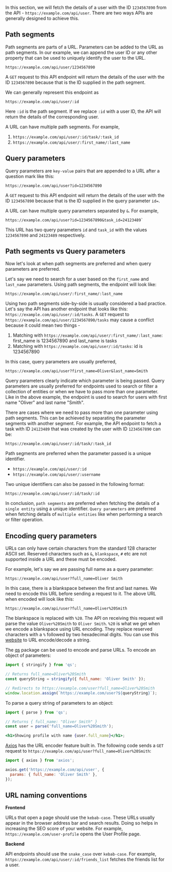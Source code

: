 In this section, we will fetch the details of a user with the ID `1234567890`
from the API - `https://example.com/api/user`. There are two ways APIs are
generally designed to achieve this.

## Path segments

Path segments are parts of a URL. Parameters can be added to the URL as path
segments. In our example, we can append the user ID or any other property that
can be used to uniquely identify the user to the URL.

```text
https://example.com/api/user/1234567890
```

A `GET` request to this API endpoint will return the details of the user with
the ID `1234567890` because that is the ID supplied in the path segment.

We can generally represent this endpoint as

```text
https://example.com/api/user/:id
```

Here `:id` is the path segment. If we replace `:id` with a user ID, the API will
return the details of the corresponding user.

A URL can have multiple path segments. For example,

1. `https://example.com/api/user/:id/task/:task_id`
2. `https://example.com/api/user/:first_name/:last_name`

## Query parameters

Query parameters are `key-value` pairs that are appended to a URL after a
question mark like this:

```text
https://example.com/api/user?id=1234567890
```

A `GET` request to this API endpoint will return the details of the user with
the ID `1234567890` because that is the ID supplied in the query parameter
`id=`.

A URL can have multiple query parameters separated by `&`. For example,

```text
https://example.com/api/user?id=1234567890&task_id=24123489`
```

This URL has two query parameters `id` and `task_id` with the values
`1234567890` and `24123489` respectively.

## Path segments vs Query parameters

Now let's look at when path segments are preferred and when query parameters are
preferred.

Let's say we need to search for a user based on the `first_name` and `last_name`
parameters. Using path segments, the endpoint will look like:

```text
https://example.com/api/user/:first_name/:last_name
```

Using two path segments side-by-side is usually considered a bad practice. Let's
say the API has another endpoint that looks like this:
`https://example.com/api/user/:id/tasks`. A `GET` request to
`https://example.com/api/user/1234567890/tasks` may cause a conflict because it
could mean two things -

1. Matching with `https://example.com/api/user/:first_name/:last_name`:
   first_name is 1234567890 and last_name is tasks
2. Matching with `https://example.com/api/user/:id/tasks`: id is 1234567890

In this case, query parameters are usually preferred,

```text
https://example.com/api/user?first_name=Oliver&last_name=Smith
```

Query parameters clearly indicate which parameter is being passed. Query
parameters are usually preferred for endpoints used to search or filter a
collection of entities or when we have to pass more than one parameter. Like in
the above example, the endpoint is used to search for users with first name
"Oliver" and last name "Smith".

There are cases where we need to pass more than one parameter using path
segments. This can be achieved by separating the parameter segments with another
segment. For example, the API endpoint to fetch a task with ID `24123489` that
was created by the user with ID `1234567890` can be:

```text
https://example.com/api/user/:id/task/:task_id
```

Path segments are preferred when the parameter passed is a unique identifier.

- `https://example.com/api/user/:id`
- `https://example.com/api/user/:username`

Two unique identifiers can also be passed in the following format:

```text
https://example.com/api/user/:id/task/:id
```

In conclusion, `path segments` are preferred when fetching the details of a
`single entity` using a unique identifier. `Query parameters` are preferred when
fetching details of `multiple entities` like when performing a search or filter
operation.

## Encoding query parameters

URLs can only have certain characters from the standard 128 character ASCII set.
Reserved characters such as `&`, `blankspace`, `#` etc are not supported inside
a URL and these must be encoded.

For example, let's say we are passing full name as a query parameter:

```text
https://example.com/api/user?full_name=Oliver Smith
```

In this case, there is a blankspace between the first and last names. We need to
encode this URL before sending a request to it. The above URL when encoded will
look like this:

```text
https://example.com/api/user?full_name=Oliver%20Smith
```

The blankspace is replaced with `%20`. The API on receiving this request will
parse the value `Oliver%20Smith` to `Oliver Smith`. `%20` is what we get when we
encode a blankspace using URL encoding. They replace reserved characters with a
`%` followed by two hexadecimal digits. You can use this
[website](https://www.url-encode-decode.com/) to URL encode/decode a string.

The [qs](https://www.npmjs.com/package/qs) package can be used to encode and
parse URLs. To encode an object of parameters:

```javascript
import { stringify } from 'qs';

// Returns full_name=Oliver%20Smith
const queryString = stringify({ full_name: 'Oliver Smith' });

// Redirects to https://example.com/user?full_name=Oliver%20Smith
window.location.assign(`https://example.com/user?${queryString}`);
```

To parse a query string of parameters to an object:

```jsx
import { parse } from 'qs';

// Returns { full_name: "Oliver Smith" }
const user = parse('full_name=Oliver%20Smith');

<h1>Showing profile with name {user.full_name}</h1>;
```

[Axios](https://www.npmjs.com/package/axios) has the URL encoder feature built
in. The following code sends a `GET` request to
`https://example.com/api/user?full_name=Oliver%20Smith`:

```javascript
import { axios } from 'axios';

axios.get('https://example.com/api/user', {
  params: { full_name: 'Oliver Smith' },
});
```

## URL naming conventions

**Frontend**

URLs that open a page should use the `kebab-case`. These URLs usually appear in
the browser address bar and search results. Doing so helps in increasing the SEO
score of your website. For example, `https://example.com/user-profile` opens the
User Profile page.

**Backend**

API endpoints should use the `snake_case` over `kebab-case`. For example,
`https://example.com/api/user/:id/friends_list` fetches the friends list for a
user.
